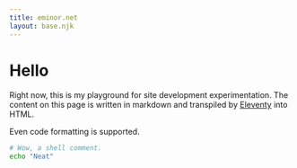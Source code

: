 ```yaml
---
title: eminor.net
layout: base.njk
---
```


# Hello

Right now, this is my playground for site development experimentation.
The content on this page is written in markdown and transpiled by
[Eleventy] into HTML.

Even code formatting is supported.

```sh
# Wow, a shell comment.
echo "Neat"
```

[Eleventy]: https://www.11ty.dev/
